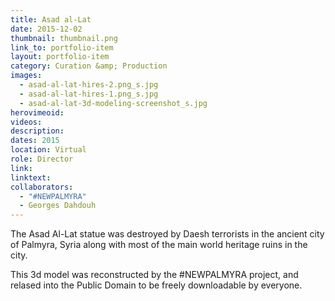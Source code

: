 ```yaml
---
title: Asad al-Lat
date: 2015-12-02
thumbnail: thumbnail.png
link_to: portfolio-item
layout: portfolio-item
category: Curation &amp; Production
images:
  - asad-al-lat-hires-2.png_s.jpg
  - asad-al-lat-hires-1.png_s.jpg
  - asad-al-lat-3d-modeling-screenshot_s.jpg
herovimeoid:
videos:
description: 
dates: 2015
location: Virtual
role: Director
link:
linktext:
collaborators:
  - "#NEWPALMYRA"
  - Georges Dahdouh
---
```

The Asad Al-Lat statue was destroyed by Daesh terrorists in the ancient city of Palmyra, Syria along with most of the main world heritage ruins in the city.

This 3d model was reconstructed by the #NEWPALMYRA project, and relased into the Public Domain to be freely downloadable by everyone.